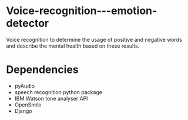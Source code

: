 # Voice-recognition---emotion-detector
Voice recognition to determine the usage of positive and negative words and describe the mental health based on these results.

# Dependencies
* pyAudio
* speech recognition python package
* IBM Watson tone analyser API
* OpenSmile
* Django
